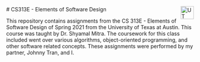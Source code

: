 <img align="right" height="35" bottom="0" alt="UT longhorn logo" src="https://mpng.subpng.com/20180811/pul/kisspng-python-general-purpose-programming-language-comput-python-programming-language-symphony-solution-5b6ee0c863a5a1.6306397415339931604082.jpg">
# CS313E - Elements of Software Design

This repository contains assignments from the CS 313E - Elements of Software Design of Spring 2021 from the University of Texas at Austin. This course was taught by Dr. Shyamal Mitra. The coursework for this class included went over various algorithms, object-oriented programming, and other software related concepts. These assignments were performed by my partner, Johnny Tran, and I.
